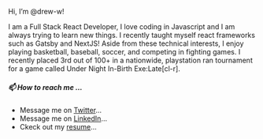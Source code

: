 Hi, I’m @drew-w!

I am a Full Stack React Developer, I love coding in Javascript and I am always trying to learn new things. 
I recently taught myself react frameworks such as Gatsby and NextJS!
Aside from these technical interests, I enjoy playing basketball, baseball, soccer, and competing in fighting games. I recently placed 3rd out of 100+ in a nationwide, playstation ran tournament for a game called Under Night In-Birth Exe:Late[cl-r]. 

##### 📫 How to reach me ...
- Message me on [Twitter](https://twitter.com/bbo_drew)...
- Message me on [LinkedIn](https://www.linkedin.com/in/drew-woodmansee-163b40166/)...
- Ckeck out my [resume](https://docs.google.com/document/d/1nRF57xhW8bry5pxLKQUK7pkV4Xy8h4nqYkQ5z2TGlGs/edit?usp=sharing)...


<!---
drew-w/drew-w is a ✨ special ✨ repository because its `README.md` (this file) appears on your GitHub profile.
You can click the Preview link to take a look at your changes.
--->

